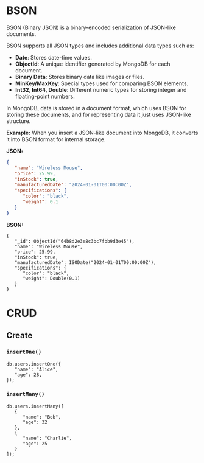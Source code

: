 # BSON
BSON (Binary JSON) is a binary-encoded serialization of JSON-like documents.

BSON supports all JSON types and includes additional data types such as:
- __Date__: Stores date-time values.
- __ObjectId__: A unique identifier generated by MongoDB for each document.
- __Binary Data__: Stores binary data like images or files.
- __MinKey/MaxKey__: Special types used for comparing BSON elements.
- __Int32, Int64, Double__: Different numeric types for storing integer and floating-point numbers.

In MongoDB, data is stored in a document format, which uses BSON for storing these documents, and for representing data it just uses JSON-like structure.

__Example:__
When you insert a JSON-like document into MongoDB, it converts it into BSON format for internal storage.

__JSON:__
```json
{
   "name": "Wireless Mouse",
   "price": 25.99,
   "inStock": true,
   "manufacturedDate": "2024-01-01T00:00:00Z",
   "specifications": {
      "color": "black",
      "weight": 0.1
   }
}
```
__BSON:__
```bson
{
   "_id": ObjectId("64b8d2e3e8c3bc7fbb9d3e45"),
   "name": "Wireless Mouse",
   "price": 25.99,
   "inStock": true,
   "manufacturedDate": ISODate("2024-01-01T00:00:00Z"),
   "specifications": {
      "color": "black",
      "weight": Double(0.1)
   }
}
```
# CRUD
## Create
### `insertOne()`
```shell
db.users.insertOne({
   "name": "Alice",
   "age": 28,
});
```
### `insertMany()`
```shell
db.users.insertMany([
   {
      "name": "Bob",
      "age": 32
   },
   {
      "name": "Charlie",
      "age": 25
   }
]);
```

